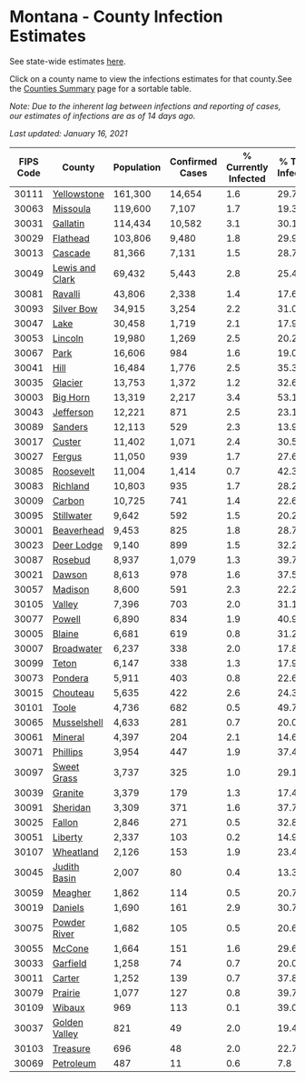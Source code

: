 # Montana - County Infection Estimates

See state-wide estimates [here](/infections/us-mt).

Click on a county name to view the infections estimates for that county.See the [Counties Summary](/infections/summary-counties) page for a sortable table.

*Note: Due to the inherent lag between infections and reporting of cases, our estimates of infections are as of 14 days ago.*

*Last updated: January 16, 2021*

|   FIPS Code |                             County |   Population |   Confirmed Cases |   % Currently Infected |   % Total Infected |
|-------------|------------------------------------|--------------|-------------------|------------------------|--------------------|
|       30111 |         [Yellowstone](yellowstone) |      161,300 |            14,654 |                    1.6 |               29.7 |
|       30063 |               [Missoula](missoula) |      119,600 |             7,107 |                    1.7 |               19.3 |
|       30031 |               [Gallatin](gallatin) |      114,434 |            10,582 |                    3.1 |               30.1 |
|       30029 |               [Flathead](flathead) |      103,806 |             9,480 |                    1.8 |               29.9 |
|       30013 |                 [Cascade](cascade) |       81,366 |             7,131 |                    1.5 |               28.7 |
|       30049 | [Lewis and Clark](lewis-and-clark) |       69,432 |             5,443 |                    2.8 |               25.4 |
|       30081 |                 [Ravalli](ravalli) |       43,806 |             2,338 |                    1.4 |               17.6 |
|       30093 |           [Silver Bow](silver-bow) |       34,915 |             3,254 |                    2.2 |               31.0 |
|       30047 |                       [Lake](lake) |       30,458 |             1,719 |                    2.1 |               17.9 |
|       30053 |                 [Lincoln](lincoln) |       19,980 |             1,269 |                    2.5 |               20.2 |
|       30067 |                       [Park](park) |       16,606 |               984 |                    1.6 |               19.0 |
|       30041 |                       [Hill](hill) |       16,484 |             1,776 |                    2.5 |               35.3 |
|       30035 |                 [Glacier](glacier) |       13,753 |             1,372 |                    1.2 |               32.6 |
|       30003 |               [Big Horn](big-horn) |       13,319 |             2,217 |                    3.4 |               53.1 |
|       30043 |             [Jefferson](jefferson) |       12,221 |               871 |                    2.5 |               23.1 |
|       30089 |                 [Sanders](sanders) |       12,113 |               529 |                    2.3 |               13.9 |
|       30017 |                   [Custer](custer) |       11,402 |             1,071 |                    2.4 |               30.5 |
|       30027 |                   [Fergus](fergus) |       11,050 |               939 |                    1.7 |               27.6 |
|       30085 |             [Roosevelt](roosevelt) |       11,004 |             1,414 |                    0.7 |               42.3 |
|       30083 |               [Richland](richland) |       10,803 |               935 |                    1.7 |               28.2 |
|       30009 |                   [Carbon](carbon) |       10,725 |               741 |                    1.4 |               22.6 |
|       30095 |           [Stillwater](stillwater) |        9,642 |               592 |                    1.5 |               20.2 |
|       30001 |           [Beaverhead](beaverhead) |        9,453 |               825 |                    1.8 |               28.7 |
|       30023 |           [Deer Lodge](deer-lodge) |        9,140 |               899 |                    1.5 |               32.2 |
|       30087 |                 [Rosebud](rosebud) |        8,937 |             1,079 |                    1.3 |               39.7 |
|       30021 |                   [Dawson](dawson) |        8,613 |               978 |                    1.6 |               37.5 |
|       30057 |                 [Madison](madison) |        8,600 |               591 |                    2.3 |               22.2 |
|       30105 |                   [Valley](valley) |        7,396 |               703 |                    2.0 |               31.1 |
|       30077 |                   [Powell](powell) |        6,890 |               834 |                    1.9 |               40.9 |
|       30005 |                   [Blaine](blaine) |        6,681 |               619 |                    0.8 |               31.2 |
|       30007 |           [Broadwater](broadwater) |        6,237 |               338 |                    2.0 |               17.8 |
|       30099 |                     [Teton](teton) |        6,147 |               338 |                    1.3 |               17.9 |
|       30073 |                 [Pondera](pondera) |        5,911 |               403 |                    0.8 |               22.6 |
|       30015 |               [Chouteau](chouteau) |        5,635 |               422 |                    2.6 |               24.3 |
|       30101 |                     [Toole](toole) |        4,736 |               682 |                    0.5 |               49.7 |
|       30065 |         [Musselshell](musselshell) |        4,633 |               281 |                    0.7 |               20.0 |
|       30061 |                 [Mineral](mineral) |        4,397 |               204 |                    2.1 |               14.6 |
|       30071 |               [Phillips](phillips) |        3,954 |               447 |                    1.9 |               37.4 |
|       30097 |         [Sweet Grass](sweet-grass) |        3,737 |               325 |                    1.0 |               29.1 |
|       30039 |                 [Granite](granite) |        3,379 |               179 |                    1.3 |               17.4 |
|       30091 |               [Sheridan](sheridan) |        3,309 |               371 |                    1.6 |               37.7 |
|       30025 |                   [Fallon](fallon) |        2,846 |               271 |                    0.5 |               32.8 |
|       30051 |                 [Liberty](liberty) |        2,337 |               103 |                    0.2 |               14.9 |
|       30107 |             [Wheatland](wheatland) |        2,126 |               153 |                    1.9 |               23.4 |
|       30045 |       [Judith Basin](judith-basin) |        2,007 |                80 |                    0.4 |               13.3 |
|       30059 |                 [Meagher](meagher) |        1,862 |               114 |                    0.5 |               20.7 |
|       30019 |                 [Daniels](daniels) |        1,690 |               161 |                    2.9 |               30.7 |
|       30075 |       [Powder River](powder-river) |        1,682 |               105 |                    0.5 |               20.6 |
|       30055 |                   [McCone](mccone) |        1,664 |               151 |                    1.6 |               29.6 |
|       30033 |               [Garfield](garfield) |        1,258 |                74 |                    0.7 |               20.0 |
|       30011 |                   [Carter](carter) |        1,252 |               139 |                    0.7 |               37.8 |
|       30079 |                 [Prairie](prairie) |        1,077 |               127 |                    0.8 |               39.7 |
|       30109 |                   [Wibaux](wibaux) |          969 |               113 |                    0.1 |               39.0 |
|       30037 |     [Golden Valley](golden-valley) |          821 |                49 |                    2.0 |               19.4 |
|       30103 |               [Treasure](treasure) |          696 |                48 |                    2.0 |               22.7 |
|       30069 |             [Petroleum](petroleum) |          487 |                11 |                    0.6 |                7.8 |